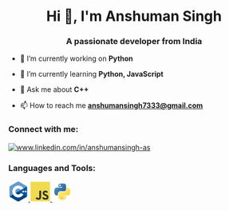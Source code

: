 <h1 align="center">Hi 👋, I'm Anshuman Singh</h1>
<h3 align="center">A passionate developer from India</h3>

- 🔭 I’m currently working on **Python**

- 🌱 I’m currently learning **Python, JavaScript**

- 💬 Ask me about **C++**

- 📫 How to reach me **anshumansingh7333@gmail.com**

<h3 align="left">Connect with me:</h3>
<p align="left">
<a href="https://linkedin.com/in/www.linkedin.com/in/anshumansingh-as" target="blank"><img align="center" src="https://raw.githubusercontent.com/rahuldkjain/github-profile-readme-generator/master/src/images/icons/Social/linked-in-alt.svg" alt="www.linkedin.com/in/anshumansingh-as" height="30" width="40" /></a>
</p>

<h3 align="left">Languages and Tools:</h3>
<p align="left"> <a href="https://www.w3schools.com/cpp/" target="_blank" rel="noreferrer"> <img src="https://raw.githubusercontent.com/devicons/devicon/master/icons/cplusplus/cplusplus-original.svg" alt="cplusplus" width="40" height="40"/> </a> <a href="https://developer.mozilla.org/en-US/docs/Web/JavaScript" target="_blank" rel="noreferrer"> <img src="https://raw.githubusercontent.com/devicons/devicon/master/icons/javascript/javascript-original.svg" alt="javascript" width="40" height="40"/> </a> <a href="https://www.python.org" target="_blank" rel="noreferrer"> <img src="https://raw.githubusercontent.com/devicons/devicon/master/icons/python/python-original.svg" alt="python" width="40" height="40"/> </a> </p>
